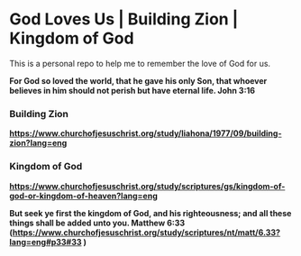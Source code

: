 # God Loves Us | Building Zion | Kingdom of God

This is a personal repo to help me to remember the love of God for us. 

<b>For God so loved the world, that he gave his only Son, that whoever believes in him should not perish but have eternal life.
John 3:16<b>

### Building Zion
https://www.churchofjesuschrist.org/study/liahona/1977/09/building-zion?lang=eng

### Kingdom of God
https://www.churchofjesuschrist.org/study/scriptures/gs/kingdom-of-god-or-kingdom-of-heaven?lang=eng

But seek ye first the kingdom of God, and his righteousness; and all these things shall be added unto you.
Matthew 6:33 (https://www.churchofjesuschrist.org/study/scriptures/nt/matt/6.33?lang=eng#p33#33 )


